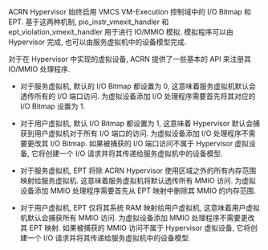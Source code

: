 
ACRN Hypervisor 始终启用 VMCS VM-Execution 控制域中的 I/O Bitmap 和 EPT. 基于这两种机制, pio_instr_vmexit_handler 和 ept_violation_vmexit_handler 用于进行 IO/MMIO 模拟. 模拟程序可以由 Hypervisor 完成, 也可以由服务虚拟机中的设备模型完成.

对于在 Hypervisor 中实现的虚拟设备, ACRN 提供了一些基本的 API 来注册其 IO/MMIO 处理程序.

* 对于服务虚拟机, 默认的 I/O Bitmap 都设置为 0, 这意味着服务虚拟机默认会透传所有的 I/O 端口访问. 为虚拟设备添加 I/O 处理程序需要首先将其对应的 I/O Bitmap 设置为 1.

* 对于用户虚拟机, 默认 I/O Bitmap 都设置为 1, 这意味着 Hypervisor 默认会捕获到用户虚拟机对于所有 I/O 端口的访问. 为虚拟设备添加 I/O 处理程序不需要更改其 I/O Bitmap. 如果被捕获的 I/O 端口访问不属于 Hypervisor 虚拟设备, 它将创建一个 I/O 请求并将其传递给服务虚拟机中的设备模型.

* 对于服务虚拟机, EPT 将除 ACRN Hypervisor 使用区域之外的所有内存范围映射给服务虚拟机. 这意味着服务虚拟机将默认透传所有 MMIO 访问. 为虚拟设备添加 MMIO 处理程序需要首先从 EPT 映射中删除其 MMIO 的内存范围.

* 对于用户虚拟机, EPT 仅将其系统 RAM 映射给用户虚拟机, 这意味着用户虚拟机默认会捕获所有 MMIO 访问. 为虚拟设备添加 MMIO 处理程序不需要更改其 EPT 映射. 如果被捕获的 MMIO 访问不属于 Hypervisor 虚拟设备, 它将创建一个 I/O 请求并将其传递给服务虚拟机中的设备模型.